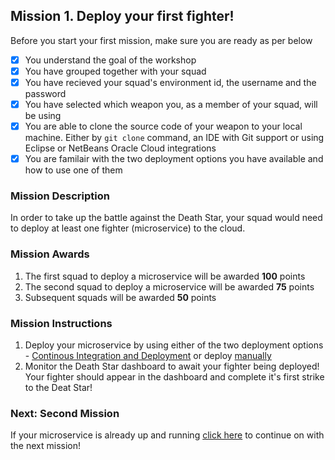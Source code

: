 ## Mission 1. Deploy your first fighter! ##

Before you start your first mission, make sure you are ready as per below 

- [x] You understand the goal of the workshop
- [x] You have grouped together with your squad
- [x] You have recieved your squad's environment id, the username and the password
- [x] You have selected which weapon you, as a member of your squad, will be using
- [x] You are able to clone the source code of your weapon to your local machine. Either by ```git clone``` command, an IDE with Git support or using Eclipse or NetBeans Oracle Cloud integrations
- [x] You are familair with the two deployment options you have available and how to use one of them

### Mission Description ###

In order to take up the battle against the Death Star, your squad would need to deploy at least one fighter (microservice) to the cloud. 

### Mission Awards ###

1. The first squad to deploy a microservice will be awarded **100** points
2. The second squad to deploy a microservice will be awarded **75** points
3. Subsequent squads will be awarded **50** points

### Mission Instructions ###

1. Deploy your microservice by using either of the two deployment options - [Continous Integration and Deployment](../deployment/cicd.md) or deploy [manually](../deployment/manually.md)
2. Monitor the Death Star dashboard to await your fighter being deployed! Your fighter should appear in the dashboard and complete it's first strike to the Deat Star!

### Next: Second Mission ###

If your microservice is already up and running [click here](missions/scale.md) to continue on with the next mission!
